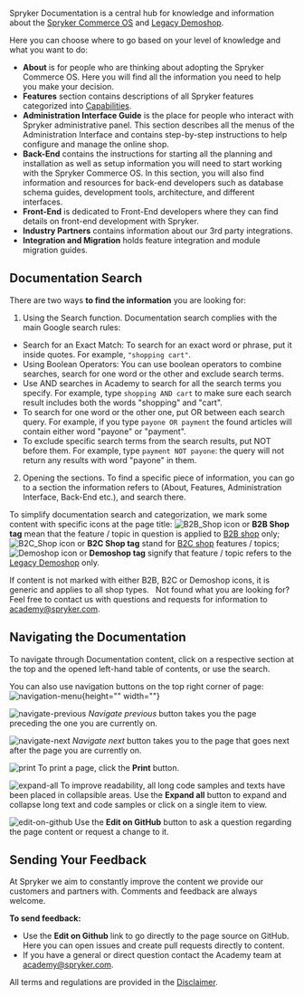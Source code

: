 Spryker Documentation is a central hub for knowledge and information about the [Spryker Commerce OS](http://documentation.spryker.com/about_spryker/about-spryker.htm#what-is-the-spryker-commerce-os-) and [Legacy Demoshop](http://documentation.spryker.com/about_spryker/about-spryker.htm#what-is-the--legacy-demoshop---). 

Here you can choose where to go based on your level of knowledge and what you want to do:

* **About** is for people who are thinking about adopting the Spryker Commerce OS. Here you will find all the information you need to help you make your decision. 
* **Features** section contains descriptions of all Spryker features categorized into [Capabilities](http://documentation.spryker.com/capabilities/capabilities.htm).
* **Administration Interface Guide** is the place for people who interact with Spryker administrative panel. This section describes all the menus of the Administration Interface and contains step-by-step instructions to help configure and manage the online shop.
* **Back-End** contains the instructions for starting all the planning and installation as well as setup information you will need to start working with the Spryker Commerce OS. In this section, you will also find information and resources for back-end developers such as database schema guides, development tools, architecture, and different interfaces.
* **Front-End** is dedicated to Front-End developers where they can find details on front-end development with Spryker.
* **Industry Partners** contains information about our 3rd party integrations.
* **Integration and Migration** holds feature integration and module migration guides.
<!--
* **Visit our Online Training** includes online educational courses for all types of users to get acquainted with Spryker Commerce OS.
* **Check-Out our Tutorials** is the section for cases if you have a task to do and you would like some extra support with completing the task. Here you will find how-tos, instructions, tutorials, and videos.
* **Visit our Forum.** Have Questions? Feel free to ask them or find answers in our community.
* **Our Roadmap** contains our short- and long-term plans and intentions.
* **Suggest a New Feature**. We continually strive to improve the quality and effectiveness of  Spryker Commerce OS — but we can't do it without your help! If there's a new feature or enhancement that could help you grow your business, please share it with us! Our team will review your suggestion, determine whether it could help other customers too, and if so, make the suggestion a reality.

-->
## Documentation Search
There are two ways **to find the information**  you are looking for:
1. Using the Search function. Documentation search complies with the main Google search rules:
* Search for an Exact Match: To search for an exact word or phrase, put it inside quotes. For example, `"shopping cart"`.
* Using Boolean Operators: You can use boolean operators to combine searches, search for one word or the other and exclude search terms.
* Use AND searches in Academy to search for all the search terms you specify. For example, type `shopping AND cart` to make sure each search result includes both the words "shopping" and "cart".
* To search for one word or the other one, put OR between each search query. For example, if you type `payone OR payment` the found articles will contain either word "payone" or "payment".
* To exclude specific search terms from the search results, put NOT before them. For example, type `payment NOT payone`: the query will not return any results with word "payone" in them.
2. Opening the sections. To find a specific piece of information, you can go to a section the information refers to (About, Features, Administration Interface, Back-End etc.), and search there.

To simplify documentation search and categorization, we mark some content with specific icons at the page title:
![B2B_Shop](https://cdn.document360.io/9fafa0d5-d76f-40c5-8b02-ab9515d3e879/Images/Documentation/B2B_Shop.png) icon or **B2B Shop tag** mean that the feature / topic in question is applied to [B2B shop](http://documentation.spryker.com/about_spryker/understanding_spryker/demoshops.htm#b2b-demo-shop) only; 
![B2C_Shop](https://cdn.document360.io/9fafa0d5-d76f-40c5-8b02-ab9515d3e879/Images/Documentation/B2C_Shop.png) icon or **B2C Shop tag** stand for [B2C shop](http://documentation.spryker.com/about_spryker/understanding_spryker/demoshops.htm#b2c-demo-shop) features / topics;
![Demoshop](https://cdn.document360.io/9fafa0d5-d76f-40c5-8b02-ab9515d3e879/Images/Documentation/Demoshop.png) icon or **Demoshop tag** signify that feature / topic refers to the [Legacy Demoshop](http://documentation.spryker.com/about_spryker/about-spryker.htm#what-is-the--legacy-demoshop---) only.

If content is not marked with either B2B, B2C or Demoshop icons, it is generic and applies to all shop types.
 
Not found what you are looking for? Feel free to contact us with questions and requests for information to [academy@spryker.com](mailto:academy@spryker.com).

## Navigating the Documentation
To navigate through Documentation content, click on a respective section at the top and the opened left-hand table of contents, or use the search.

You can also use navigation buttons on the top right corner of page: ![navigation-menu](https://cdn.document360.io/9fafa0d5-d76f-40c5-8b02-ab9515d3e879/Images/Documentation/navigation-menu.png){height="" width=""}

![navigate-previous](https://cdn.document360.io/9fafa0d5-d76f-40c5-8b02-ab9515d3e879/Images/Documentation/navigate-previous.png) _Navigate previous_ button takes you the page preceding the one you are currently on.
 
![navigate-next](https://cdn.document360.io/9fafa0d5-d76f-40c5-8b02-ab9515d3e879/Images/Documentation/navigate-next.png) _Navigate next_ button takes you to the page that goes next after the page you are currently on.
 
![print](https://cdn.document360.io/9fafa0d5-d76f-40c5-8b02-ab9515d3e879/Images/Documentation/print.png) To print a page, click the **Print** button.

![expand-all](https://cdn.document360.io/9fafa0d5-d76f-40c5-8b02-ab9515d3e879/Images/Documentation/expand-all.png) To improve readability, all long code samples and texts have been placed in collapsible areas. Use the **Expand all** button to expand and collapse long text and code samples or click on a single item to view.

![edit-on-github](https://cdn.document360.io/9fafa0d5-d76f-40c5-8b02-ab9515d3e879/Images/Documentation/edit-on-github.png) Use the **Edit on GitHub** button to ask a question regarding the page content or request a change to it.

## Sending Your Feedback
At Spryker we aim to constantly improve the content we provide our customers and partners with. Comments and feedback are always welcome. 

**To send feedback:**

* Use the **Edit on Github** link to go directly to the page source on GitHub. Here you can open issues and create pull requests directly to content. 
* If you have a general or direct question contact the Academy team at [academy@spryker.com](mailto:academy@spryker.com).

All terms and regulations are provided in the [Disclaimer](https://github.com/spryker/spryker-documentation).
